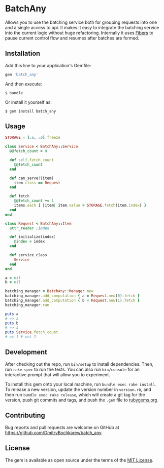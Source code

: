 # BatchAny

Allows you to use the batching service both for grouping requests into one and a single access to api. It makes it easy to integrate the batching service into the current logic without huge refactoring.
Internally it uses [Fibers](http://ruby-doc.org/core-2.4.1/Fiber.html) to pause current control flow and resumes after batches are formed.

## Installation

Add this line to your application's Gemfile:

```ruby
gem 'batch_any'
```

And then execute:

    $ bundle

Or install it yourself as:

    $ gem install batch_any

## Usage

```ruby
STORAGE = [:a, :b].freeze

class Service < BatchAny::Service
  @@fetch_count = 0

  def self.fetch_count
    @@fetch_count
  end

  def can_serve?(item)
    item.class == Request
  end

  def fetch
    @@fetch_count += 1
    items.each { |item| item.value = STORAGE.fetch(item.index) }
  end
end

class Request < BatchAny::Item
  attr_reader :index

  def initialize(index)
    @index = index
  end

  def service_class
    Service
  end
end

a = nil
b = nil

batching_manager = BatchAny::Manager.new
batching_manager.add_computation { a = Request.new(0).fetch }
batching_manager.add_computation { b = Request.new(1).fetch }
batching_manager.run

puts a
# => a
puts b
# => a
puts Service.fetch_count
# => 1 # not 2
```

## Development

After checking out the repo, run `bin/setup` to install dependencies. Then, run `rake spec` to run the tests. You can also run `bin/console` for an interactive prompt that will allow you to experiment.

To install this gem onto your local machine, run `bundle exec rake install`. To release a new version, update the version number in `version.rb`, and then run `bundle exec rake release`, which will create a git tag for the version, push git commits and tags, and push the `.gem` file to [rubygems.org](https://rubygems.org).

## Contributing

Bug reports and pull requests are welcome on GitHub at https://github.com/DmitryBochkarev/batch_any.

## License

The gem is available as open source under the terms of the [MIT License](http://opensource.org/licenses/MIT).
